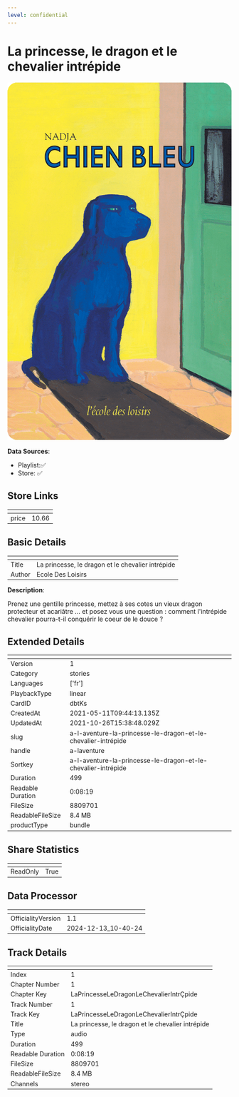 ```yaml
---
level: confidential
---
```

# La princesse, le dragon et le chevalier intrépide

![card_[dbtKs].png](../../img/cards/card_[dbtKs].png)

**Data Sources**: 

- Playlist:✅
- Store: ✅


## Store Links

| <!-- --> | <!-- --> |
| - | - |
| price | 10.66 |


## Basic Details

| <!-- --> | <!-- --> |
| - | - |
| Title | La princesse, le dragon et le chevalier intrépide |
| Author | Ecole Des Loisirs |

**Description**:

Prenez une gentille princesse, mettez à ses cotes un vieux dragon protecteur et acariâtre ... et posez vous une question : comment l'intrépide chevalier pourra-t-il conquérir le coeur de le douce ? 


## Extended Details

| <!-- --> | <!-- --> |
| - | - |
| Version | 1 |
| Category | stories |
| Languages | ['fr'] |
| PlaybackType | linear |
| CardID | dbtKs |
| CreatedAt | 2021-05-11T09:44:13.135Z |
| UpdatedAt | 2021-10-26T15:38:48.029Z |
| slug | a-l-aventure-la-princesse-le-dragon-et-le-chevalier-intrépide |
| handle | a-laventure |
| Sortkey | a-l-aventure-la-princesse-le-dragon-et-le-chevalier-intrépide |
| Duration | 499 |
| Readable Duration | 0:08:19 |
| FileSize | 8809701 |
| ReadableFileSize | 8.4 MB |
| productType | bundle |


## Share Statistics

| <!-- --> | <!-- --> |
| - | - |
| ReadOnly | True |


## Data Processor

| <!-- --> | <!-- --> |
| - | - |
| OfficialityVersion | 1.1
| OfficialityDate | 2024-12-13_10-40-24


## Track Details

| <!-- --> | <!-- --> |
| - | - |
| Index | 1 |
| Chapter Number | 1 |
| Chapter Key | LaPrincesseLeDragonLeChevalierIntrÇpide |
| Track Number | 1 |
| Track Key | LaPrincesseLeDragonLeChevalierIntrÇpide |
| Title | La princesse, le dragon et le chevalier intrépide |
| Type | audio |
| Duration | 499 |
| Readable Duration | 0:08:19 |
| FileSize | 8809701 |
| ReadableFileSize | 8.4 MB |
| Channels | stereo |


